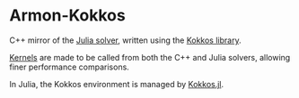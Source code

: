 # Armon-Kokkos

C++ mirror of the [Julia solver](https://github.com/Keluaa/Armon.jl), written using the [Kokkos library](https://github.com/kokkos/kokkos).

[Kernels](src/kernels) are made to be called from both the C++ and Julia solvers, allowing finer performance comparisons.

In Julia, the Kokkos environment is managed by [Kokkos.jl](https://github.com/Keluaa/Kokkos.jl).
